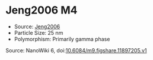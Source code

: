 <a name="material" />

# Jeng2006 M4
<script type="application/ld+json">
  {
    "@context": "https://schema.org/",
    "@type": "ChemicalSubstance",
    "@id": "https://egonw.github.io/nanowiki/nanowiki121.html#material",
    "http://purl.org/dc/terms/conformsTo":
      {
        "@type": "CreativeWork",
        "@id": "https://bioschemas.org/profiles/ChemicalSubstance/0.4-RELEASE/"
      },
    "identfier": "121",
    "name": "Jeng2006 M4",
    "url": "https://egonw.github.io/nanowiki/nanowiki121.html#material",
    "sameAs": "http://127.0.0.1/mediawiki/index.php/Special:URIResolver/Jeng2006_M4"
  }
</script>


* Source: [Jeng2006](articleJeng2006.md)
* Particle Size: 25 nm
* Polymorphism: Primarily gamma phase 


Source: NanoWiki 6, doi:[10.6084/m9.figshare.11897205.v1](https://doi.org/10.6084/m9.figshare.11897205.v1)
